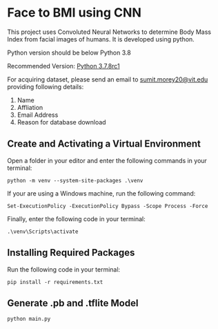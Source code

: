 # Face to BMI using CNN
This project uses Convoluted Neural Networks to determine Body Mass Index from facial images of humans. It is developed using python.

Python version should be below Python 3.8

Recommended Version: [Python 3.7.8rc1](https://www.python.org/downloads/release/python-378rc1/)


For acquiring dataset, please send an email to sumit.morey20@vit.edu providing following details:

1. Name
2. Affliation
3. Email Address
4. Reason for database download

## Create and Activating a Virtual Environment
Open a folder in your editor and enter the following commands in your terminal:

`python -m venv --system-site-packages .\venv`

If your are using a Windows machine, run the following command:

`Set-ExecutionPolicy -ExecutionPolicy Bypass -Scope Process -Force`

Finally, enter the following code in your terminal:

`.\venv\Scripts\activate`

## Installing Required Packages
Run the following code in your terminal:

`pip install -r requirements.txt`

## Generate .pb and .tflite Model
`python main.py`
